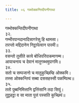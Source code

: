 ```yaml
---
title: ०६ गब्भोक्‍कन्तिदीपनीगाथा

---
```

गब्भोक्‍कन्तिदीपनीगाथा  
३२.  
गम्भीरपानदानादिसागरेसु हि थामसा।  
तरन्तो मद्दिदानेन निट्ठापेत्वान पारमी॥  
३३.  
वसन्तो तुसीते काये बोधिपरिपाकमागम्म।  
आयाचनाय च देवानं मातुगब्भमुपागमि॥  
३४.  
सतो च सम्पजानो च मातुकुच्छिम्हि ओक्‍कमि।  
तस्स ओक्‍कन्तियं सब्बा दससहस्सी पकम्पित्थ॥  
३५.  
ततो पुब्बनिमित्तानि द्वत्तिंसानि तदा सियुं।  
तुट्ठहट्ठा व सा माता पुत्तं पस्सति कुच्छियं॥  